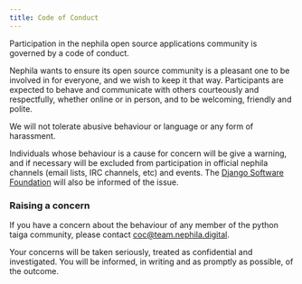 ```yaml
---
title: Code of Conduct
---
```


Participation in the nephila open source applications community is governed by a code of conduct.

Nephila wants to ensure its open source community is a pleasant one to be involved in for everyone, and
we wish to keep it that way. Participants are expected to behave and
communicate with others courteously and respectfully, whether online or in
person, and to be welcoming, friendly and polite.

We will not tolerate abusive behaviour or language or any form of harassment.

Individuals whose behaviour is a cause for concern will be give a warning, and
if necessary will be excluded from participation in official nephila
channels (email lists, IRC channels, etc) and events. The [Django Software
Foundation](http://djangoproject.com/foundation/) will also be informed of
the issue.

### Raising a concern

If you have a concern about the behaviour of any member of the python taiga
community, please contact [coc@team.nephila.digital](mailto:coc@team.nephila.digital).

Your concerns will be taken seriously, treated as confidential and
investigated. You will be informed, in writing and as promptly as possible, of
the outcome.
